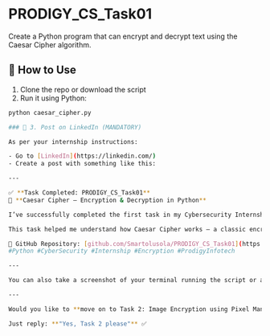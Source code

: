 # PRODIGY_CS_Task01
Create a Python program that can encrypt and decrypt text using the Caesar Cipher algorithm.
## 🚀 How to Use

1. Clone the repo or download the script
2. Run it using Python:

```bash
python caesar_cipher.py

### 🔹 3. Post on LinkedIn (MANDATORY)

As per your internship instructions:

- Go to [LinkedIn](https://linkedin.com/)
- Create a post with something like this:

---

✅ **Task Completed: PRODIGY_CS_Task01**  
🔐 **Caesar Cipher – Encryption & Decryption in Python**

I’ve successfully completed the first task in my Cybersecurity Internship at [Prodigy Infotech](https://prodigyinfotech.dev/).

This task helped me understand how Caesar Cipher works — a classic encryption technique in cryptography.

🔗 GitHub Repository: [github.com/Smartolusola/PRODIGY_CS_Task01](https://github.com/Smartolusola/PRODIGY_CS_Task01)  
#Python #CyberSecurity #Internship #Encryption #ProdigyInfotech

---

You can also take a screenshot of your terminal running the script or a small video and upload it as a demo.

---

Would you like to **move on to Task 2: Image Encryption using Pixel Manipulation**?

Just reply: **"Yes, Task 2 please"** ✅
